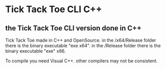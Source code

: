# Tick Tack Toe CLI C++

## the Tick Tack Toe CLI version done in C++

Tick Tack Toe made in C++ and OpenSource.
in the /x64/Release folder there is the binary executable "exe x64".
in the /Release folder there is the binary executable "exe" x86.

To compile you need Visual C++. other compilers may not be consistent.

